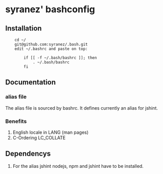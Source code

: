 # syranez' bashconfig

## Installation

        cd ~/
        git@github.com:syranez/.bash.git
        edit ~/.bashrc and paste on top:

            if [[ -f ~/.bash/bashrc ]]; then
                . ~/.bash/bashrc
            fi
## Documentation

### alias file

The alias file is sourced by bashrc. It defines currently an alias for jshint.

### Benefits

1. English locale in LANG (man pages)
1. C-Ordering LC_COLLATE

## Dependencys

1. For the alias jshint nodejs, npm and jshint have to be installed.
